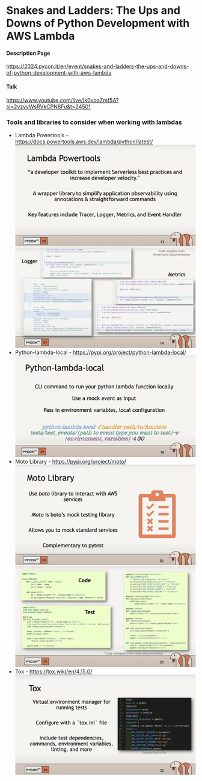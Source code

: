 # Snakes and Ladders: The Ups and Downs of Python Development with AWS Lambda

#### Description Page
https://2024.pycon.it/en/event/snakes-and-ladders-the-ups-and-downs-of-python-development-with-aws-lambda

#### Talk
https://www.youtube.com/live/Ik0voaZmf5A?si=2vzyyWsRVkCPN8Fu&t=24501

### Tools and libraries to consider when working with lambdas
* Lambda Powertools - 
https://docs.powertools.aws.dev/lambda/python/latest/
![lambda powertools.png](screenshots%2Flambda%20powertools.png)
![Code samples from powertools documentation.png](screenshots%2FCode%20samples%20from%20powertools%20documentation.png)
* Python-lambda-local - 
https://pypi.org/project/python-lambda-local/
![python lambda local.png](screenshots%2Fpython%20lambda%20local.png)
* Moto Library - 
https://pypi.org/project/moto/
![Moto library.png](screenshots%2FMoto%20library.png)
![code examples from moto documentation.png](screenshots%2Fcode%20examples%20from%20moto%20documentation.png)
* Tox - 
https://tox.wiki/en/4.15.0/
![tox.png](screenshots%2Ftox.png)
